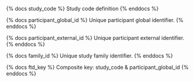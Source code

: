 {% docs study_code %}
Study code definition
{% enddocs %}

{% docs participant_global_id %}
Unique participant global identifier.
{% enddocs %}

{% docs participant_external_id %}
Unique participant external identifier.
{% enddocs %}

{% docs family_id %}
Unique study family identifier.
{% enddocs %}

{% docs ftd_key %}
Composite key: study_code & participant_global_id
{% enddocs %}